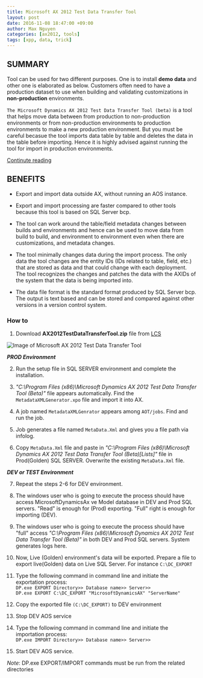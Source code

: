 ```yaml
---
title: Microsoft AX 2012 Test Data Transfer Tool
layout: post
date: 2016-11-08 18:47:00 +09:00
author: Max Nguyen
categories: [ax2012, tools]
tags: [xpp, data, trick]
---
```


## SUMMARY

Tool can be used for two different purposes. One is to install **demo data** and other one is elaborated as below. Customers often need to have a production dataset to use when building and validating customizations in **non-production** environments.

`The Microsoft Dynamics AX 2012 Test Data Transfer Tool (beta)` is a tool that helps move data between from production to non-production environments or from non-production environments to production environments to make a new production environment. But you must be careful becasue the tool imports data table by table and deletes the data in the table before importing. Hence it is highly advised against running the tool for import in production environments.

<div markdown="0"><a href="https://dynamics365.github.io/ax2012/tools/Microsoft_Dyanmics_AX_2012_Test_Data_Transfer_Tool/" class="btn btn-info">Continute reading</a></div>
<!--more-->

## BENEFITS

* Export and import data outside AX, without running an AOS instance.

* Export and import processing are faster compared to other tools because this tool is based on SQL Server bcp.

* The tool can work around the table/field metadata changes between builds and environments and hence can be used to move data from build to build, and environment to environment even when there are customizations, and metadata changes.

* The tool minimally changes data during the import process. The only data the tool changes are the entity IDs (IDs related to table, field, etc.) that are stored as data and that could change with each deployment. The tool recognizes the changes and patches the data with the AXIDs of the system that the data is being imported into.

* The data file format is the standard format produced by SQL Server bcp. The output is text based and can be stored and compared against other versions in a version control system.

<!--excerpt-->

### How to

1. Download **AX2012TestDataTransferTool.zip** file from [LCS](https://lcs.dynamics.com/)

![Image of Microsoft AX 2012 Test Data Transfer Tool](https://dynamics365.github.io/assets/Microsoft_Dyanmics_AX_2012_Test_Data_Transfer_Tool.png "ahihi")

**_PROD Environment_**

2. Run the setup file in SQL SERVER environment and complete the installation.

3. *"C:\Program Files (x86)\Microsoft Dynamics AX 2012 Test Data Transfer Tool (Beta)"* file appears automatically. Find the `MetadataXMLGenerator.xpo` file and import it into AX.

4. A job named `MetadataXMLGenrator` appears among `AOT/jobs`. Find and run the job.

5. Job generates a file named `MetaData.Xml` and gives you a file path via infolog.

6. Copy `MetaData.Xml` file and paste in *"C:\Program Files (x86)\Microsoft Dynamics AX 2012 Test Data Transfer Tool (Beta)\[Lists]"* file in Prod(Golden) SQL SERVER. Overwrite the existing `MetaData.Xml` file.

**_DEV or TEST Environment_**

7. Repeat the steps 2-6 for DEV environment.

8. The windows user who is going to execute the process should have access MicrosoftDynamicsAx ve Model database in DEV and Prod SQL servers. "Read" is enough for (Prod) exporting. "Full" right is enough for importing (DEV).

9. The windows user who is going to execute the process should have "full" access *"C:\Program Files (x86)\Microsoft Dynamics AX 2012 Test Data Transfer Tool (Beta)"* in both DEV and Prod SQL servers. System generates logs here.

10. Now, Live (Golden) environment's data will be exported. Prepare a file to export live(Golden) data on Live SQL Server. For instance `C:\DC_EXPORT`

11. Type the following command in command line and initiate the exportation process:  
`DP.exe EXPORT Directory>> Database name>> Server>>`  
`DP.exe EXPORT C:\DC_EXPORT "MicrosoftDynamicsAX" "ServerName"`

12. Copy the exported file `(C:\DC_EXPORT)` to DEV environment

13. Stop DEV AOS service

14. Type the following command in command line and initiate the importation process:  
`DP.exe IMPORT Directory>> Database name>> Server>>`

15. Start DEV AOS service.

*Note*: DP.exe EXPORT/IMPORT commands must be run from the related directories

